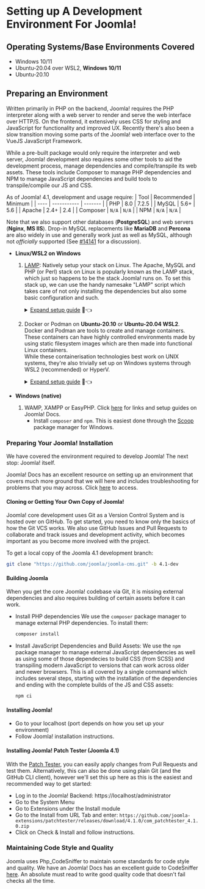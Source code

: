 # Setting up A Development Environment For Joomla!

## Operating Systems/Base Environments Covered

- Windows 10/11
- Ubuntu-20.04 over WSL2, **Windows 10/11**
- Ubuntu-20.10

## Preparing an Environment
Written primarily in PHP on the backend, Joomla! requires the PHP interpreter along with a web server to render and serve the web interface over HTTP/S. On the frontend, it extensively uses CSS for styling and JavaScript for functionality and improved UX. Recently there's also been a slow transition moving some parts of the Joomla! web interface over to the VueJS JavaScript Framework.

While a pre-built package would only require the interpreter and web server, Joomla! development also requires some other tools to aid the development process, manage dependencies and compile/transpile its web assets. These tools include Composer to manage PHP dependencies and NPM to manage JavaScript dependencies and build tools to transpile/compile our JS and CSS.

As of Joomla! 4.1, development and usage require:
| Tool      | Recommended  | Minimum   |
| ----      | -----------  | -------   |
| PHP       | 8.0          | 7.2.5     |
| MySQL     | 5.6+         | 5.6       |
| Apache    | 2.4+         | 2.4       |
| Composer  | `N/A`        | `N/A`     |
| NPM       | `N/A`        | `N/A`     |

Note that we also support other databases (**PostgreSQL**) and web servers (**Nginx**, **MS IIS**). Drop-in MySQL replacements like **MariaDB** and **Percona** are also widely in use and generally work just as well as MySQL, although not _officially_ supported (See [#14141][joomla-mariadb-official-support-thread] for a discussion).


- **Linux/WSL2 on Windows**

  1. [LAMP][lamp]: Natively setup your stack on Linux.
  The Apache, MySQL and PHP (or Perl) stack on Linux is popularly known as the LAMP stack, which just so happens to be the stack Joomla! runs on. To set this stack up, we can use the handy namesake "LAMP" script which takes care of not only installing the dependencies but also some basic configuration and such.
     <details>
         <summary><u>Expand setup guide</u> 🔴👈</summary>

     ```bash
     git clone "https://github.com/teddysun/lamp.git"
     cd lamp
     chmod 755 *.sh
     # install the lamp stack
     sudo ./lamp.sh --apache_option 1 --apache_modules mod_wsgi,mod_security --db_option 1 --db_root_pwd teddysun.com --php_option 1 --php_extensions apcu,ioncube,imagick,redis,mongodb,libsodium,swoole --db_manage_modules phpmyadmin,adminer --kodexplorer_option 1
     # install composer and npm
     sudo apt-get install npm composer -y
     ```

     </details>

     

  2. Docker or Podman on **Ubuntu-20.10** or **Ubuntu-20.04 WSL2**.
  Docker and Podman are tools to create and manage containers. These containers
  can have highly controlled environments made by using static filesystem images which are then made into functional Linux containers.  
   While these containerisation technologies best work on UNIX systems, they're also trivially set up on Windows systems through WSL2 (recommended) or HyperV.
     <details>
         <summary><u>Expand setup guide</u> 🔴👈</summary>

     ### Setting up an Environment with Podman

     [Podman][podman] is a daemonless container engine for working with OCI Containers on Linux systems. In practice, it can be used as a drop-in replacement for [Docker][docker]. If you want to set up your environment with Docker instead, feel free to replace the installation of Podman with Docker.

     Some of the additions to `~/.bashrc` are only required for WSL2. They may be dropped if you're in a native Linux environment. 

     1. [Install Podman](https://podman.io/getting-started/installation.html)

     2. Get Docker Compose:

        ```bash
        sudo curl -L "https://github.com/docker/compose/releases/download/1.25.4/docker-compose-$(uname -s)-$(uname -m)" -o /usr/local/bin/docker-compose
        sudo chmod +x /usr/local/bin/docker-compose
        ```

     3. Additions to your `~/.bashrc`:

        ```bash
        # set $XDG_RUNTIME_DIR for podman [only WSL2!]
        if [[ -z "$XDG_RUNTIME_DIR" ]]; then
        	export XDG_RUNTIME_DIR=/run/user/$UID
        	if [[ ! -d "$XDG_RUNTIME_DIR" ]]; then
        		export XDG_RUNTIME_DIR=/tmp/$USER-runtime
        		if [[ ! -d "$XDG_RUNTIME_DIR" ]]; then
        			mkdir -m 0700 "$XDG_RUNTIME_DIR"
                 fi
        	fi
        fi
         
        # alias docker to podman
        alias docker=podman
        # custom DOCKER_HOST to work with docker-compose
        export DOCKER_HOST="unix://${XDG_RUNTIME_DIR}/podman/podman.sock"
        
        # get local IP address [only WSL2!]
        get_local_ip_wsl2() {
        	ip addr | grep 'eth0' | grep -Po '(?<=inet )[0-9\.]*(?=/)'
        }
        ```

     4. Podman services that run in both native and WSL2 environments. Need to be started on startup.
        If you're not in a WSl2 environment, you can avoid using these services by enabling the `podman.socket` systemd service with `sudo systemctl enable podman.socket`

        ```bash
        nohup podman system service --time=0 < /dev/null > /dev/null 2>&1 &
        # second service -- use only if you're on WSL2 and run IDE on Windows [onyl WSL2!]
        nohup podman system service --time=0 "tcp:$(get_local_ip_wsl2):8089" < /dev/null > /dev/null 2>&1 &
        ```
      5. Once you clone the Joomla! repo:
         0. `cd` to the Joomla! directory.
         1. Copy the `docker-compose.yml` file from here to the folder.
         2. Spin up the Podman services: `docker-compose up -d`
         3. Visit http://localhost:8012 to check if things work (you should find Joomla! here, served by the `joomla-dev` container).

        </details>

- **Windows (native)**

  1. WAMP, XAMPP or EasyPHP. Click [here][jdocs-environment] for links and setup guides on Joomla! Docs.
      - Install `composer` and `npm`. This is easiest done through the [Scoop][scoop] package manager for Windows.

### Preparing Your Joomla! Installation
We have covered the environment required to develop Joomla! The next stop: Joomla! itself.

Joomla! Docs has an excellent resource on setting up an environment that covers much more ground that we will here and includes troubleshooting for problems that you may across. Click [here][jdocs-env] to access.

#### Cloning or Getting Your Own Copy of Joomla!
Joomla! core development uses Git as a Version Control System and is hosted over on GitHub. To get started, you need to know only the basics of how the Git VCS works. We also use GitHub Issues and Pull Requests to collaborate and track issues and development activity, which becomes important as you become more involved with the project.

To get a local copy of the Joomla 4.1 development branch:

```bash
git clone "https://github.com/joomla/joomla-cms.git" -b 4.1-dev
```
#### Building Joomla
When you get the core Joomla! codebase via Git, it is missing external dependencies and also requires building of certain assets before it can work.

- Install PHP dependencies
   We use the `composer` package manager to manage external PHP dependencies. To install them:

   ```bash
   composer install
   ```
- Install JavaScript Dependencies and Build Assets:
   We use the `npm` package manager to manage external JavaScript dependencies as well as using some of those dependecies to build CSS (from SCSS) and transpiling modern JavaScript to versions that can work across older and newer browsers. This is all covered by a single command which includes several steps, starting with the installation of the dependencies and ending with the complete builds of the JS and CSS assets:

   ```bash
   npm ci
   ```

#### Installing Joomla!
- Go to your localhost (port depends on how you set up your environment)
- Follow Joomla! installation instructions.

#### Installing Joomla! Patch Tester (Joomla 4.1)
With the [Patch Tester][joomla-patch-tester], you can easily apply changes from Pull Requests and test them. Alternatively, this can also be done using plain Git (and the GitHub CLI client), however we'll set this up here as this is the easiest and recommended way to get started:
- Log in to the Joomla! Backend: https://localhost/administrator
- Go to the System Menu
- Go to Extensions under the Install module
- Go to the Install from URL Tab and enter: `https://github.com/joomla-extensions/patchtester/releases/download/4.1.0/com_patchtester_4.1.0.zip`
- Click on Check & Install and follow instructions.

### Maintaining Code Style and Quality
Joomla uses Php_CodeSniffer to maintain some standards for code style and quality. We have an Joomla! Docs has an excellent guide to CodeSniffer [here][joomla-codesniffer]. An absolute must read to write good quality code that doesn't fail checks all the time.

[lamp]: https://github.com/teddysun/lamp
[podman]: https://podman.io/
[jdocs-environment]: https://docs.joomla.org/Setting_up_your_workstation_for_Joomla_development
[lamp-setup-guide]: #setting-up-an-environment-with-lamp-on-linux
[docker]: https://docker.com
[joomla-patch-tester]: https://github.com/joomla-extensions/patchtester
[jdocs-env]: https://docs.joomla.org/Special:MyLanguage/J4.x:Setting_Up_Your_Local_Environment
[scoop]: https://scoop.sh
[joomla-codesniffer]: https://docs.joomla.org/Joomla_CodeSniffer
[joomla-mariadb-official-support-thread]: https://github.com/joomla/joomla-cms/issues/14141
